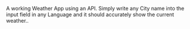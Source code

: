 A working Weather App using an API.
Simply write any City name into the input field in any Language and it should accurately show the current weather..
